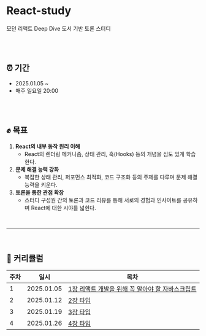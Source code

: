 # React-study
모던 리액트 Deep Dive 도서 기반 토론 스터디

<br/><br/>

## ⏰ 기간
- 2025.01.05 ~ 
- 매주 일요일 20:00

<br/><br/>

## ✊ 목표
1. **React의 내부 동작 원리 이해**
   - React의 렌더링 메커니즘, 상태 관리, 훅(Hooks) 등의 개념을 심도 있게 학습한다.
2. **문제 해결 능력 강화**
   - 복잡한 상태 관리, 퍼포먼스 최적화, 코드 구조화 등의 주제를 다루며 문제 해결 능력을 키운다.
3. **토론을 통한 관점 확장**
   - 스터디 구성원 간의 토론과 코드 리뷰를 통해 서로의 경험과 인사이트를 공유하며 React에 대한 시야를 넓힌다.

<br/>

---

<br/>

## 📆 커리큘럼

| 주차 | 일시 | 목차 |
| --- | --- | --- |
| 1 | 2025.01.05 | [1장 리액트 개발을 위해 꼭 알아야 할 자바스크립트](/) |
| 2 | 2025.01.12 | [2장 타입](/) |
| 3 | 2025.01.19 | [3장 타입](/) |
| 4 | 2025.01.26 | [4장 타입](/) |

<br/><br/>
